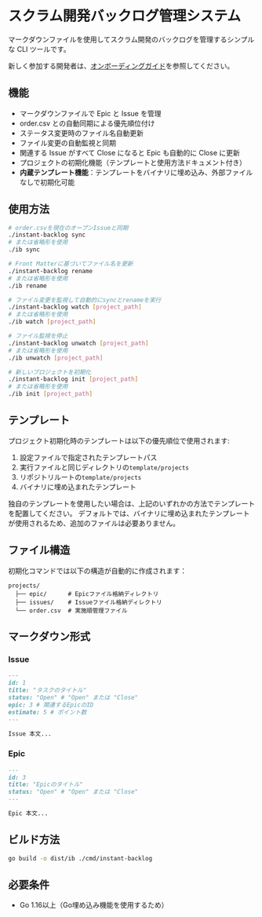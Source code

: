 # スクラム開発バックログ管理システム

マークダウンファイルを使用してスクラム開発のバックログを管理するシンプルな CLI ツールです。

新しく参加する開発者は、[オンボーディングガイド](ONBOARDING.md)を参照してください。

## 機能

- マークダウンファイルで Epic と Issue を管理
- order.csv との自動同期による優先順位付け
- ステータス変更時のファイル名自動更新
- ファイル変更の自動監視と同期
- 関連する Issue がすべて Close になると Epic も自動的に Close に更新
- プロジェクトの初期化機能（テンプレートと使用方法ドキュメント付き）
- **内蔵テンプレート機能**：テンプレートをバイナリに埋め込み、外部ファイルなしで初期化可能

## 使用方法

```bash
# order.csvを現在のオープンIssueと同期
./instant-backlog sync
# または省略形を使用
./ib sync

# Front Matterに基づいてファイル名を更新
./instant-backlog rename
# または省略形を使用
./ib rename

# ファイル変更を監視して自動的にsyncとrenameを実行
./instant-backlog watch [project_path]
# または省略形を使用
./ib watch [project_path]

# ファイル監視を停止
./instant-backlog unwatch [project_path]
# または省略形を使用
./ib unwatch [project_path]

# 新しいプロジェクトを初期化
./instant-backlog init [project_path]
# または省略形を使用
./ib init [project_path]
```

## テンプレート

プロジェクト初期化時のテンプレートは以下の優先順位で使用されます:

1. 設定ファイルで指定されたテンプレートパス
2. 実行ファイルと同じディレクトリの`template/projects`
3. リポジトリルートの`template/projects`
4. バイナリに埋め込まれたテンプレート

独自のテンプレートを使用したい場合は、上記のいずれかの方法でテンプレートを配置してください。
デフォルトでは、バイナリに埋め込まれたテンプレートが使用されるため、追加のファイルは必要ありません。

## ファイル構造

初期化コマンドでは以下の構造が自動的に作成されます：

```
projects/
  ├── epic/      # Epicファイル格納ディレクトリ
  ├── issues/    # Issueファイル格納ディレクトリ
  └── order.csv  # 実施順管理ファイル
```

## マークダウン形式

### Issue

```markdown
---
id: 1
title: "タスクのタイトル"
status: "Open" # "Open" または "Close"
epic: 3 # 関連するEpicのID
estimate: 5 # ポイント数
---

Issue 本文...
```

### Epic

```markdown
---
id: 3
title: "Epicのタイトル"
status: "Open" # "Open" または "Close"
---

Epic 本文...
```

## ビルド方法

```bash
go build -o dist/ib ./cmd/instant-backlog
```

## 必要条件

- Go 1.16以上（Go埋め込み機能を使用するため）
